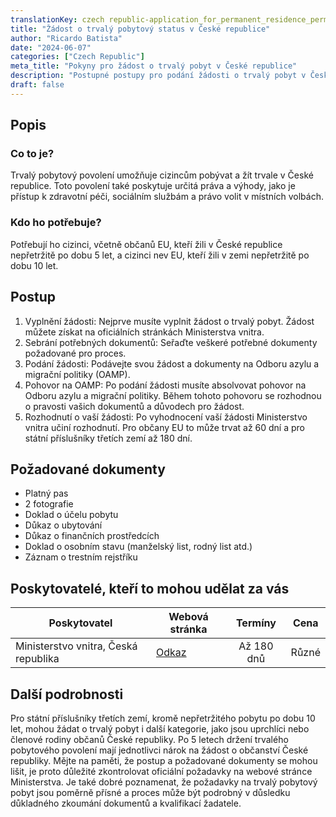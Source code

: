 ```yaml
---
translationKey: czech republic-application_for_permanent_residence_permit
title: "Žádost o trvalý pobytový status v České republice"
author: "Ricardo Batista"
date: "2024-06-07"
categories: ["Czech Republic"]
meta_title: "Pokyny pro žádost o trvalý pobyt v České republice"
description: "Postupné postupy pro podání žádosti o trvalý pobyt v České republice."
draft: false
---
```


## Popis
### Co to je?
Trvalý pobytový povolení umožňuje cizincům pobývat a žít trvale v České republice. Toto povolení také poskytuje určitá práva a výhody, jako je přístup k zdravotní péči, sociálním službám a právo volit v místních volbách.
### Kdo ho potřebuje?
Potřebují ho cizinci, včetně občanů EU, kteří žili v České republice nepřetržitě po dobu 5 let, a cizinci nev EU, kteří žili v zemi nepřetržitě po dobu 10 let.

## Postup
1. Vyplnění žádosti: Nejprve musíte vyplnit žádost o trvalý pobyt. Žádost můžete získat na oficiálních stránkách Ministerstva vnitra.
2. Sebrání potřebných dokumentů: Seřaďte veškeré potřebné dokumenty požadované pro proces.
3. Podání žádosti: Podávejte svou žádost a dokumenty na Odboru azylu a migrační politiky (OAMP).
4. Pohovor na OAMP: Po podání žádosti musíte absolvovat pohovor na Odboru azylu a migrační politiky. Během tohoto pohovoru se rozhodnou o pravosti vašich dokumentů a důvodech pro žádost.
5. Rozhodnutí o vaší žádosti: Po vyhodnocení vaší žádosti Ministerstvo vnitra učiní rozhodnutí. Pro občany EU to může trvat až 60 dní a pro státní příslušníky třetích zemí až 180 dní.

## Požadované dokumenty
- Platný pas
- 2 fotografie
- Doklad o účelu pobytu
- Důkaz o ubytování
- Důkaz o finančních prostředcích
- Doklad o osobním stavu (manželský list, rodný list atd.)
- Záznam o trestním rejstříku

## Poskytovatelé, kteří to mohou udělat za vás

| Poskytovatel   |     Webová stránka     |     Termíny    |       Cena      |
| --------------- | --------------- |  :-------------: | :-------------: |
| Ministerstvo vnitra, Česká republika |  [Odkaz](https://www.mvcr.cz) | Až 180 dnů |        Různé       |

## Další podrobnosti
Pro státní příslušníky třetích zemí, kromě nepřetržitého pobytu po dobu 10 let, mohou žádat o trvalý pobyt i další kategorie, jako jsou uprchlíci nebo členové rodiny občanů České republiky. Po 5 letech držení trvalého pobytového povolení mají jednotlivci nárok na žádost o občanství České republiky. Mějte na paměti, že postup a požadované dokumenty se mohou lišit, je proto důležité zkontrolovat oficiální požadavky na webové stránce Ministerstva. Je také dobré poznamenat, že požadavky na trvalý pobytový pobyt jsou poměrně přísné a proces může být podrobný v důsledku důkladného zkoumání dokumentů a kvalifikací žadatele.